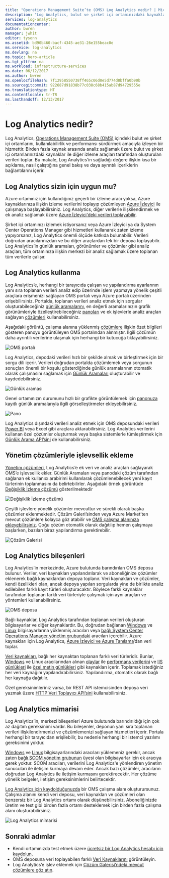 ```yaml
---
title: "Operations Management Suite’te (OMS) Log Analytics nedir? | Microsoft Belgeleri"
description: "Log Analytics, bulut ve şirket içi ortamınızdaki kaynaklar tarafından oluşturulan işletimsel verileri toplayıp analiz etmenize yardımcı olan bir Operations Management Suite (OMS) hizmetidir.  Log Analytics’in farklı bileşenleri hakkında kısa bir genel fikir veren bu makalede ayrıntılı içerik bağlantıları da vardır."
services: log-analytics
documentationcenter: 
author: bwren
manager: jwhit
editor: tysonn
ms.assetid: bd90b460-bacf-4345-ae31-26e155beac0e
ms.service: log-analytics
ms.devlang: na
ms.topic: hero-article
ms.tgt_pltfrm: na
ms.workload: infrastructure-services
ms.date: 06/12/2017
ms.author: bwren
ms.openlocfilehash: 7f12958550738ff465c06d0e5d774d8bffa0b90b
ms.sourcegitcommit: 922687d91838b77c038c68b415ab87d94729555e
ms.translationtype: HT
ms.contentlocale: tr-TR
ms.lasthandoff: 12/13/2017
---
```

# <a name="what-is-log-analytics"></a>Log Analytics nedir?
Log Analytics, [Operations Management Suite \(OMS\)](../operations-management-suite/operations-management-suite-overview.md) içindeki bulut ve şirket içi ortamlarını, kullanılabilirlik ve performansı sürdürmek amacıyla izleyen bir hizmettir.  Birden fazla kaynak arasında analiz sağlamak üzere bulut ve şirket içi ortamlarınızdaki kaynaklar ile diğer izleme araçları tarafından oluşturulan verileri toplar.  Bu makale, Log Analytics’in sağladığı değere ilişkin kısa bir açıklama, nasıl çalıştığına genel bakış ve daya ayrıntılı içeriklerin bağlantılarını içerir.

## <a name="is-log-analytics-for-you"></a>Log Analytics sizin için uygun mu?
Azure ortamınız için kullandığınız geçerli bir izleme aracı yoksa, Azure kaynaklarınıza ilişkin izleme verilerini toplayıp çözümleyen [Azure İzleyici](../monitoring-and-diagnostics/monitoring-overview.md) ile çalışmaya başlayabilirsiniz.  Log Analytics, diğer verilerle ilişkilendirmek ve ek analiz sağlamak üzere [Azure İzleyici'deki verileri toplayabilir](log-analytics-azure-storage.md).

Şirket içi ortamınızı izlemek istiyorsanız veya Azure İzleyici ya da System Center Operations Manager gibi hizmetleri kullanarak zaten izleme yapıyorsanız, Log Analytics önemli ölçüde katkıda bulunabilir.  Verileri doğrudan aracılarınızdan ve bu diğer araçlardan tek bir depoya toplayabilir.  Log Analytics’in günlük aramaları, görünümler ve çözümler gibi analiz araçları, tüm ortamınıza ilişkin merkezi bir analiz sağlamak üzere toplanan tüm verilerle çalışır.


## <a name="using-log-analytics"></a>Log Analytics kullanma
Log Analytics’e, herhangi bir tarayıcıda çalışan ve yapılandırma ayarlarının yanı sıra toplanan verileri analiz edip üzerinde işlem yapmaya yönelik çeşitli araçlara erişmenizi sağlayan OMS portalı veya Azure portalı üzerinden erişebilirsiniz.  Portalda, toplanan verileri analiz etmek için sorgular oluşturabileceğiniz [günlük aramalarını](log-analytics-log-searches.md), en değerli aramalarınızın grafik görünümleriyle özelleştirebileceğiniz [panoları](log-analytics-dashboards.md) ve ek işlevlerle analiz araçları sağlayan [çözümleri](log-analytics-add-solutions.md) kullanabilirsiniz.

Aşağıdaki görüntü, çalışma alanına yüklenmiş [çözümlere](#add-functionality-with-management-solutions) ilişkin özet bilgileri gösteren panoyu görüntüleyen OMS portalından alınmıştır.  İlgili çözümün daha ayrıntılı verilerine ulaşmak için herhangi bir kutucuğa tıklayabilirsiniz.

![OMS portalı](media/log-analytics-overview/portal.png)

Log Analytics, depodaki verileri hızlı bir şekilde almak ve birleştirmek için bir sorgu dili içerir.  Verileri doğrudan portalda çözümlemek veya sorgunun sonuçları önemli bir koşulu gösterdiğinde günlük aramalarının otomatik olarak çalışmasını sağlamak için [Günlük Aramaları](log-analytics-log-searches.md) oluşturabilir ve kaydedebilirsiniz.

![Günlük araması](media/log-analytics-overview/log-search.png)

Genel ortamınızın durumunu hızlı bir grafikte görüntülemek için [panonuza](log-analytics-dashboards.md) kayıtlı günlük aramalarıyla ilgili görselleştirmeler ekleyebilirsiniz.   

![Pano](media/log-analytics-overview/dashboard.png)

Log Analytics dışındaki verileri analiz etmek için OMS deposundaki verileri [Power BI](log-analytics-powerbi.md) veya Excel gibi araçlara aktarabilirsiniz.  Log Analytics verilerini kullanan özel çözümler oluşturmak veya başka sistemlerle tümleştirmek için [Günlük Arama API’sini](log-analytics-log-search-api.md) de kullanabilirsiniz.

## <a name="add-functionality-with-management-solutions"></a>Yönetim çözümleriyle işlevsellik ekleme
[Yönetim çözümleri](log-analytics-add-solutions.md), Log Analytics’e ek veri ve analiz araçları sağlayarak OMS’e işlevsellik ekler.  Günlük Aramaları veya panodaki çözüm tarafından sağlanan ek kullanıcı arabirimi kullanılarak çözümlenebilecek yeni kayıt türlerinin toplanmasını da belirtebilirler.  Aşağıdaki örnek görüntüde [Değişiklik İzleme çözümü](log-analytics-change-tracking.md) gösterilmektedir

![Değişiklik İzleme çözümü](media/log-analytics-overview/change-tracking.png)

Çeşitli işlevlere yönelik çözümler mevcuttur ve sürekli olarak başka çözümler eklenmektedir.  Çözüm Galeri’sinden veya Azure Market’ten mevcut çözümlere kolayca göz atabilir ve [OMS çalışma alanınıza ekleyebilirsiniz](log-analytics-add-solutions.md).  Çoğu çözüm otomatik olarak dağıtılıp hemen çalışmaya başlarken, bazıları biraz yapılandırma gerektirebilir.

![Çözüm Galerisi](media/log-analytics-overview/solution-gallery.png)

## <a name="log-analytics-components"></a>Log Analytics bileşenleri
Log Analytics’in merkezinde, Azure bulutunda barındırılan OMS deposu bulunur.  Veriler, veri kaynakları yapılandırılarak ve aboneliğinize çözümler eklenerek bağlı kaynaklardan depoya toplanır.  Veri kaynakları ve çözümler, kendi özellikleri olan, ancak depoya yapılan sorgularda yine de birlikte analiz edilebilen farklı kayıt türleri oluşturacaktır.  Böylece farklı kaynaklar tarafından toplanan farklı veri türleriyle çalışmak için aynı araçları ve yöntemleri kullanabilirsiniz.

![OMS deposu](media/log-analytics-overview/overview.png)

Bağlı kaynaklar, Log Analytics tarafından toplanan verileri oluşturan bilgisayarlar ve diğer kaynaklardır.  Bu, doğrudan bağlanan [Windows](log-analytics-windows-agent.md) ve [Linux](log-analytics-linux-agents.md) bilgisayarlarına yüklenmiş aracıları veya [bağlı System Center Operations Manager yönetim grubundaki](log-analytics-om-agents.md) aracıları içerebilir.  Azure kaynakları için Log Analytics, [Azure İzleyici ve Azure Tanılama](log-analytics-azure-storage.md)’dan veri toplar.

[Veri kaynakları](log-analytics-data-sources.md), bağlı her kaynaktan toplanan farklı veri türleridir.  Bunlar, [Windows](log-analytics-data-sources-windows-events.md) ve Linux aracılarından alınan [olaylar](log-analytics-data-sources-windows-events.md) ile [performans verilerini](log-analytics-data-sources-performance-counters.md) ve [IIS günlükleri](log-analytics-data-sources-iis-logs.md) ile [özel metin günlükleri](log-analytics-data-sources-custom-logs.md) gibi kaynakları içerir.  Toplamak istediğiniz her veri kaynağını yapılandırabilirsiniz. Yapılandırma, otomatik olarak bağlı her kaynağa dağıtılır.

Özel gereksinimleriniz varsa, bir REST API istemcisinden depoya veri yazmak üzere [HTTP Veri Toplayıcı API’sini](log-analytics-data-collector-api.md) kullanabilirsiniz.

## <a name="log-analytics-architecture"></a>Log Analytics mimarisi
Log Analytics’in, merkezi bileşenleri Azure bulutunda barındırıldığı için çok az dağıtım gereksinimi vardır.  Bu bileşenler, deponun yanı sıra toplanan verileri ilişkilendirmenizi ve çözümlemenizi sağlayan hizmetleri içerir.  Portala herhangi bir tarayıcıdan erişilebilir, bu nedenle herhangi bir istemci yazılımı gereksinimi yoktur.

[Windows](log-analytics-windows-agent.md) ve [Linux](log-analytics-linux-agents.md) bilgisayarlarındaki aracıları yüklemeniz gerekir, ancak zaten [bağlı SCOM yönetim grubunun](log-analytics-om-agents.md) üyesi olan bilgisayarlar için ek aracıya gerek yoktur.  SCOM aracıları, verilerini Log Analytics'e yönlendiren yönetim sunucuları ile iletişim kurmaya devam eder.  Ancak bazı çözümler, aracıların doğrudan Log Analytics ile iletişim kurmasını gerektirecektir.  Her çözüme yönelik belgeler, iletişim gereksinimlerini belirtecektir.

[Log Analytics için kaydolduğunuzda](log-analytics-get-started.md) bir OMS çalışma alanı oluşturursunuz.  Çalışma alanını kendi veri deposu, veri kaynakları ve çözümleri olan benzersiz bir Log Analytics ortamı olarak düşünebilirsiniz. Aboneliğinizde üretim ve test gibi birden fazla ortamı desteklemek için birden fazla çalışma alanı oluşturabilirsiniz.

![Log Analytics mimarisi](media/log-analytics-overview/architecture.png)

## <a name="next-steps"></a>Sonraki adımlar
* Kendi ortamınızda test etmek üzere [ücretsiz bir Log Analytics hesabı için kaydolun](log-analytics-get-started.md).
* OMS deposuna veri toplayabilen farklı [Veri Kaynaklarını](log-analytics-data-sources.md) görüntüleyin.
* Log Analytics’e işlev eklemek için [Çözüm Galerisi’ndeki mevcut çözümlere göz atın](log-analytics-add-solutions.md).

